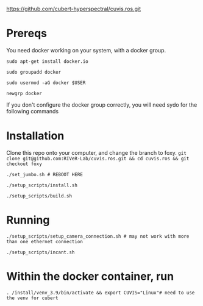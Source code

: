 https://github.com/cubert-hyperspectral/cuvis.ros.git

# Prereqs

You need docker working on your system, with a docker group.

```sudo apt-get install docker.io``` 

```sudo groupadd docker```

```sudo usermod -aG docker $USER```

```newgrp docker```

If you don't configure the docker group correctly, you will need sydo for the following commands
# Installation

Clone this repo onto your computer, and change the branch to foxy.
```git clone git@github.com:RIVeR-Lab/cuvis.ros.git && cd cuvis.ros && git checkout foxy```

```./set_jumbo.sh # REBOOT HERE```

```./setup_scripts/install.sh```

```./setup_scripts/build.sh```

# Running

```./setup_scripts/setup_camera_connection.sh # may not work with more than one ethernet connection``` 

```./setup_scripts/incant.sh```

# Within the docker container, run 

```. /install/venv_3.9/bin/activate && export CUVIS="Linux"# need to use the venv for cubert``` 